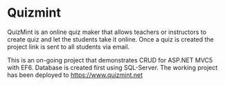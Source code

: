 # Quizmint

QuizMint is an online quiz maker that allows teachers or instructors to create quiz and let the students take it online. 
Once a quiz is created the project link is sent to all students via email. 

This is an on-going project that demonstrates CRUD for ASP.NET MVC5 with EF6. Database is created first using SQL-Server. 
The working project has been deployed to https://www.quizmint.net 
